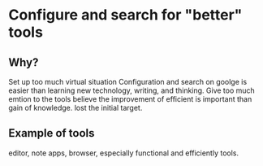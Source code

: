 # Configure and search for "better" tools
## Why?
Set up too much virtual situation
Configuration and search on goolge is easier than learning new technology, 
writing, and thinking.
Give too much emtion to the tools
believe the improvement of efficient is important than gain of knowledge.
lost the initial target.

## Example of tools
editor, note apps, browser, especially functional and efficiently tools.
